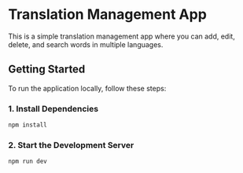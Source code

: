 # Translation Management App

This is a simple translation management app where you can add, edit, delete, and search words in multiple languages.

## Getting Started

To run the application locally, follow these steps:

### 1. Install Dependencies

```bash
npm install

```

### 2. Start the Development Server

```bash
npm run dev

```

